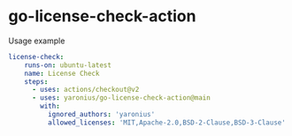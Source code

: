 # go-license-check-action

Usage example 
```yaml
license-check:
    runs-on: ubuntu-latest
    name: License Check
    steps:
      - uses: actions/checkout@v2
      - uses: yaronius/go-license-check-action@main
        with:
          ignored_authors: 'yaronius'
          allowed_licenses: 'MIT,Apache-2.0,BSD-2-Clause,BSD-3-Clause'
```